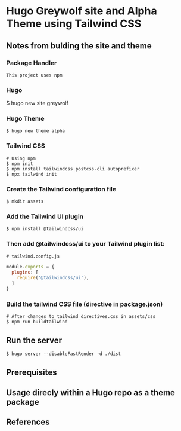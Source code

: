 # Hugo Greywolf site and Alpha Theme using Tailwind CSS

## Notes from bulding the site and theme

### Package Handler
    This project uses npm

### Hugo
   $ hugo new site greywolf
### Hugo Theme
    $ hugo new theme alpha

### Tailwind CSS
    # Using npm
    $ npm init
    $ npm install tailwindcss postcss-cli autoprefixer
    $ npx tailwind init

### Create the Tailwind configuration file
    $ mkdir assets

### Add the Tailwind UI plugin
    $ npm install @tailwindcss/ui

### Then add @tailwindcss/ui to your Tailwind plugin list:
    # tailwind.config.js

``` js
module.exports = {
  plugins: [
    require('@tailwindcss/ui'),
  ]
}
```

### Build the tailwind CSS file (directive in package.json)
    # After changes to tailwind_directives.css in assets/css
    $ npm run buildtailwind

## Run the server
    $ hugo server --disableFastRender -d ./dist

## Prerequisites

## Usage direcly within a Hugo repo as a theme package

## References